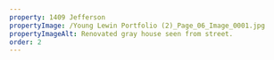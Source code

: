 ```yaml
---
property: 1409 Jefferson
propertyImage: /Young Lewin Portfolio (2)_Page_06_Image_0001.jpg
propertyImageAlt: Renovated gray house seen from street.
order: 2
---
```


